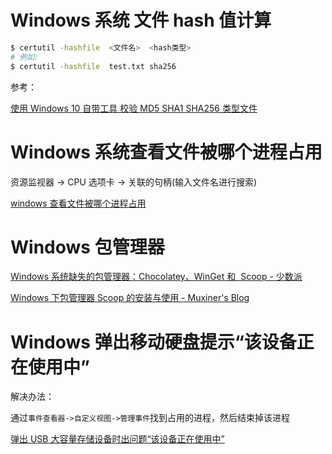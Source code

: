 # Windows 系统 文件 hash 值计算

```bash
$ certutil -hashfile  <文件名>  <hash类型>
# 例如:
$ certutil -hashfile  test.txt sha256
```

参考：

[使用 Windows 10 自带工具 校验 MD5 SHA1 SHA256 类型文件](https://blog.csdn.net/ThinkAboutLife/article/details/110384620)

# Windows 系统查看文件被哪个进程占用

资源监视器 -> CPU 选项卡 -> 关联的句柄(输入文件名进行搜索)

[windows 查看文件被哪个进程占用](https://zhuanlan.zhihu.com/p/158119424)

# Windows 包管理器

[Windows 系统缺失的包管理器：Chocolatey、WinGet 和  Scoop - 少数派](https://sspai.com/post/65933)

[Windows 下包管理器 Scoop 的安装与使用 - Muxiner's Blog](https://muxiner.github.io/using-scoop/)

# Windows 弹出移动硬盘提示“该设备正在使用中”

解决办法：

通过`事件查看器->自定义视图->管理事件`找到占用的进程，然后结束掉该进程

[弹出 USB 大容量存储设备时出问题“该设备正在使用中”](https://zhuanlan.zhihu.com/p/424874015)
